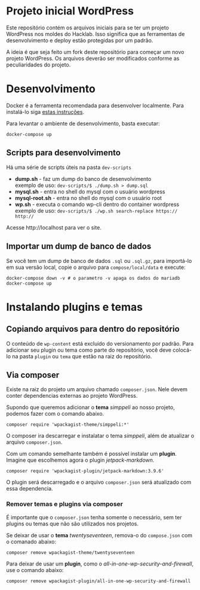 # Projeto inicial WordPress

Este repositório contém os arquivos iniciais para se ter um projeto WordPress
nos moldes do Hacklab. Isso significa que as ferramentas de desenvolvimento
e deploy estão protegidas por um padrão.

A ideia é que seja feito um fork deste repositório para começar um novo projeto
WordPress. Os arquivos deverão ser modificados conforme as peculiaridades do
projeto.

# Desenvolvimento

Docker é a ferramenta recomendada para desenvolver localmente. Para instalá-lo siga [estas instruções](https://docs.docker.com/install/linux/docker-ce/ubuntu/#os-requirements).

Para levantar o ambiente de desenvolvimento, basta executar:

```
docker-compose up
```

## Scripts para desenvolvimento
Há uma série de scripts úteis na pasta `dev-scripts`
- **dump.sh** - faz um dump do banco de desenvolvimento<br>
    exemplo de uso: `dev-scripts/$ ./dump.sh > dump.sql`
- **mysql.sh** - entra no shell do mysql com o usuário wordpress
- **mysql-root.sh** - entra no shell do mysql com o usuário root
- **wp.sh** - executa o comando wp-cli dentro do container wordpress<br>
    exemplo de uso: `dev-scripts/$ ./wp.sh search-replace https:// http://`

Acesse http://localhost para ver o site.

## Importar um dump de banco de dados
Se você tem um dump de banco de dados `.sql` ou `.sql.gz`, para importá-lo em sua versão local, copie o arquivo para `compose/local/data` e execute:

```
docker-compose down -v # o parametro -v apaga os dados do mariadb
docker-compose up 
```


# Instalando plugins e temas

## Copiando arquivos para dentro do repositório
O conteúdo de `wp-content` está excluído do versionamento por padrão. Para adicionar seu plugin ou tema como parte do repositório, você deve colocá-lo na pasta `plugin` ou `tema` que estão na raiz do repositório.

## Via composer

Existe na raiz do projeto um arquivo chamado `composer.json`. Nele devem conter
dependencias externas ao projeto WordPress.

Supondo que queremos adicionar o __tema__ *simppeli* ao nosso projeto, podemos
fazer com o comando abaixo.

```
composer require 'wpackagist-theme/simppeli:*'
```

O composer ira descarregar e instalatar o tema *simppeli*, além de atualizar o arquivo `composer.json`.

Com um comando semelhante também é possível instalar um __plugin__. Imagine
que escolhemos agora o plugin *jetpack-markdown*.

```
composer require 'wpackagist-plugin/jetpack-markdown:3.9.6'
```

O plugin será descarregado e o arquivo `composer.json` será atualizado com essa dependencia.

### Remover temas e plugins via composer

É importante que o `composer.json` tenha somente o necessário, sem ter
plugins ou temas que não são utilizados nos projetos.

Se deixar de usar o __tema__ *twentyseventeen*, remova-o do `compose.json`
com o comanado abaixo:

```
composer remove wpackagist-theme/twentyseventeen
```

Para deixar de usar um __plugin__, como o *all-in-one-wp-security-and-firewall*,
use o comando abaixo:

```
composer remove wpackagist-plugin/all-in-one-wp-security-and-firewall
```
